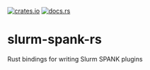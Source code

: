 [![crates.io](https://img.shields.io/crates/v/slurm-spank.svg)](https://crates.io/crates/slurm-spank)
[![docs.rs](https://docs.rs/slurm-spank/badge.svg)](https://docs.rs/slurm-spank)

# slurm-spank-rs
Rust bindings for writing Slurm SPANK plugins
